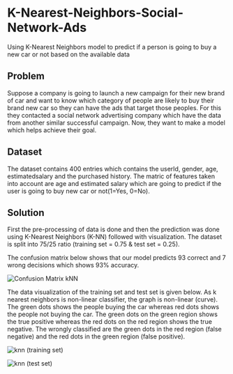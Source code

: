 # K-Nearest-Neighbors-Social-Network-Ads

Using K-Nearest Neighbors model to predict if a person is going to buy a new car or not based on the available data

## Problem

Suppose a company is going to launch a new campaign for their new brand of car and want to know which category of people are likely to buy their brand new car so they can have the ads that target those peoples. For this they contacted a social network advertising company which have the data from another similar successful campaign. Now, they want to make a model which helps achieve their goal.

## Dataset

The dataset contains 400 entries which contains the userId, gender, age, estimatedsalary and the purchased history. The matric of features taken into account are age and estimated salary which are going to predict if the user is going to buy new car or not(1=Yes, 0=No).

## Solution

First the pre-processing of data is done and then the prediction was done using K-Nearest Neighbors (K-NN) followed with visualization. The dataset is split into 75/25 ratio (training set = 0.75 & test set = 0.25).

The confusion matrix below shows that our model predicts 93 correct and 7 wrong decisions which shows 93% accuracy.

![Confusion Matrix kNN](https://user-images.githubusercontent.com/14214659/71401283-0b6af280-2632-11ea-9c5f-35aa96fb6209.png)

The data visualization of the training set and test set is given below. As k nearest neighbors is non-linear classifier, the graph is non-linear (curve). The green dots shows the people buying the car whereas red dots shows the people not buying the car. The green dots on the green region shows the true positive  whereas the red dots on the red region shows the true negative. The wrongly classified are the green dots in the red region (false negative) and the red dots in the green region (false positive).

![knn (training set)](https://user-images.githubusercontent.com/14214659/71401686-41f53d00-2633-11ea-9f95-2bc98092e0fa.png)

![knn (test set)](https://user-images.githubusercontent.com/14214659/71401736-63562900-2633-11ea-8765-a7a8efe67c83.png)
